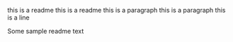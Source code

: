 this is a readme
this is a readme
this is a paragraph
this is a paragraph
this is a line

Some sample readme text
